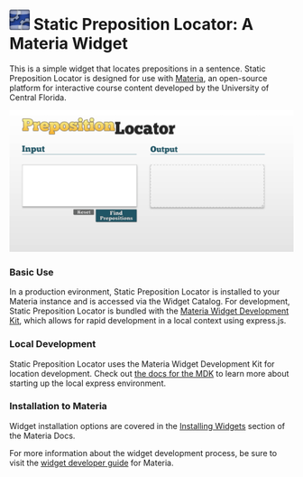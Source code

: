 <h1>
	<img src="src/_icons/icon-60.png" width="36px"/>
	Static Preposition Locator: A Materia Widget
</h1>

This is a simple widget that locates prepositions in a sentence. Static Preposition Locator is designed for use with [Materia](https://github.com/ucfopen/Materia), an open-source platform for interactive course content developed by the University of Central Florida.

![Static Preposition Locator Player](src/_screen-shots/1.png)

### Basic Use

In a production evironment, Static Preposition Locator is installed to your Materia instance and is accessed via the Widget Catalog. For development, Static Preposition Locator is bundled with the [Materia Widget Development Kit](https://github.com/ucfopen/Materia-Widget-Dev-Kit), which allows for rapid development in a local context using express.js.

### Local Development

Static Preposition Locator uses the Materia Widget Development Kit for location development. Check out [the docs for the MDK](https://ucfopen.github.io/Materia-Docs/develop/materia-widget-development-kit.html) to learn more about starting up the local express environment.

### Installation to Materia

Widget installation options are covered in the [Installing Widgets](https://ucfopen.github.io/Materia-Docs/admin/installing-widgets.html) section of the Materia Docs.

For more information about the widget development process, be sure to visit the [widget developer guide](https://ucfopen.github.io/Materia-Docs/develop/widget-developer-guide.html) for Materia.
